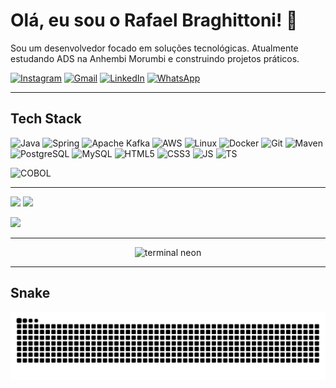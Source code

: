 <!-- Título -->
# Olá, eu sou o Rafael Braghittoni! 👋

Sou um desenvolvedor focado em soluções tecnológicas. Atualmente estudando ADS na Anhembi Morumbi e construindo projetos práticos.

<!-- Badges de redes (Shields.io) -->
<div align="left">
  
[![Instagram](https://img.shields.io/badge/Instagram-E4405F?style=for-the-badge&logo=instagram&logoColor=white)](https://www.instagram.com/thebraghittoni/)
[![Gmail](https://img.shields.io/badge/Gmail-D14836?style=for-the-badge&logo=gmail&logoColor=white)](mailto:rafinhalvarenga@gmail.com)
[![LinkedIn](https://img.shields.io/badge/LinkedIn-0A66C2?style=for-the-badge&logo=linkedin&logoColor=white)](https://www.linkedin.com/in/rafabrh/)
[![WhatsApp](https://img.shields.io/badge/WhatsApp-25D366?style=for-the-badge&logo=whatsapp&logoColor=white)](https://wa.me/5511982704692)

</div>

---

## Tech Stack
<p>
  <!-- Core -->
  <img alt="Java" height="40" src="https://cdn.jsdelivr.net/gh/devicons/devicon/icons/java/java-original.svg" />
  <img alt="Spring" height="40" src="https://cdn.jsdelivr.net/gh/devicons/devicon/icons/spring/spring-original.svg" />
  <img alt="Apache Kafka" height="40" src="https://cdn.jsdelivr.net/gh/devicons/devicon/icons/apachekafka/apachekafka-original.svg" />
  <img alt="AWS" height="40" src="https://cdn.jsdelivr.net/gh/devicons/devicon/icons/amazonwebservices/amazonwebservices-original.svg" />
  <img alt="Linux" height="40" src="https://cdn.jsdelivr.net/gh/devicons/devicon/icons/linux/linux-original.svg" />
  <!-- Complementares -->
  <img alt="Docker" height="40" src="https://cdn.jsdelivr.net/gh/devicons/devicon/icons/docker/docker-plain.svg" />
  <img alt="Git" height="40" src="https://cdn.jsdelivr.net/gh/devicons/devicon/icons/git/git-original.svg" />
  <img alt="Maven" height="40" src="https://cdn.jsdelivr.net/gh/devicons/devicon/icons/maven/maven-original.svg" />
  <img alt="PostgreSQL" height="40" src="https://cdn.jsdelivr.net/gh/devicons/devicon/icons/postgresql/postgresql-original.svg" />
  <img alt="MySQL" height="40" src="https://cdn.jsdelivr.net/gh/devicons/devicon/icons/mysql/mysql-original.svg" />
  <!-- Front essentials (opcional) -->
  <img alt="HTML5" height="40" src="https://cdn.jsdelivr.net/gh/devicons/devicon/icons/html5/html5-original.svg" />
  <img alt="CSS3"  height="40" src="https://cdn.jsdelivr.net/gh/devicons/devicon/icons/css3/css3-original.svg" />
  <img alt="JS"    height="40" src="https://cdn.jsdelivr.net/gh/devicons/devicon/icons/javascript/javascript-original.svg" />
  <img alt="TS"    height="40" src="https://cdn.jsdelivr.net/gh/devicons/devicon/icons/typescript/typescript-original.svg" />
</p>

<p>
  <img alt="COBOL" src="https://img.shields.io/badge/COBOL-0040FF?style=for-the-badge&logo=ibm&logoColor=white" />
</p>

---

<p>
  <img 
    src="https://github-readme-stats.vercel.app/api?username=rafabrh&show_icons=true&theme=dark&rank_icon=github&include_all_commits=true"
    height="165"
  />
  <img 
    src="https://github-readme-stats.vercel.app/api/top-langs/?username=rafabrh&layout=compact&theme=dark&langs_count=8"
    height="165"
  />
</p>

<p>
  <img 
    src="https://streak-stats.demolab.com?user=rafabrh&theme=dark&hide_border=true"
    height="165"
  />
</p>

---

<div align="center">
  <img src="assets/neon-term.gif" alt="terminal neon" width="85%" />
</div>

---

## Snake
<picture>
  <source media="(prefers-color-scheme: dark)" srcset="https://raw.githubusercontent.com/rafabrh/rafabrh/output/snake-dark.svg">
  <source media="(prefers-color-scheme: light)" srcset="https://raw.githubusercontent.com/rafabrh/rafabrh/output/snake.svg">
  <img alt="snake animation" src="https://raw.githubusercontent.com/rafabrh/rafabrh/output/snake.svg">
</picture>
